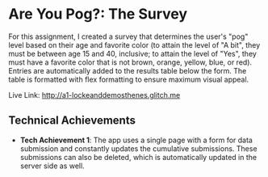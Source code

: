 # Are You Pog?: The Survey
For this assignment, I created a survey that determines the user's "pog" level based on their age and favorite color (to attain the level of "A bit", they must be between age 15 and 40, inclusive; to attain the level of "Yes", they must have a favorite color that is not brown, orange, yellow, blue, or red). Entries are automatically added to the results table below the form. The table is formatted with flex formatting to ensure maximum visual appeal.

Live Link: http://a1-lockeanddemosthenes.glitch.me

## Technical Achievements
- **Tech Achievement 1**: The app uses a single page with a form for data submission and constantly updates the cumulative submissions. These submissions can also be deleted, which is automatically updated in the server side as well.
